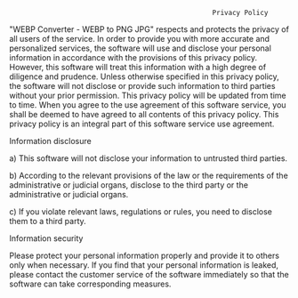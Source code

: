                                                       Privacy Policy
"WEBP Converter - WEBP to PNG JPG" respects and protects the privacy of all users of the service. In order to provide you with more accurate and personalized services, the software will use and disclose your personal information in accordance with the provisions of this privacy policy. However, this software will treat this information with a high degree of diligence and prudence. Unless otherwise specified in this privacy policy, the software will not disclose or provide such information to third parties without your prior permission. This privacy policy will be updated from time to time. When you agree to the use agreement of this software service, you shall be deemed to have agreed to all contents of this privacy policy. This privacy policy is an integral part of this software service use agreement.

Information disclosure

a) This software will not disclose your information to untrusted third parties.

b) According to the relevant provisions of the law or the requirements of the administrative or judicial organs, disclose to the third party or the administrative or judicial organs.

c) If you violate relevant laws, regulations or rules, you need to disclose them to a third party.

Information security

Please protect your personal information properly and provide it to others only when necessary. If you find that your personal information is leaked, please contact the customer service of the software immediately so that the software can take corresponding measures.

